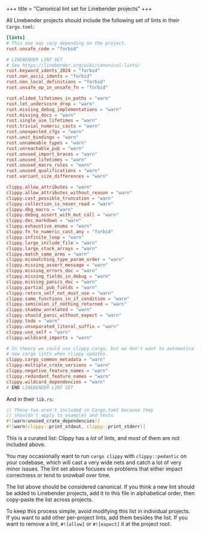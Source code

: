 +++
title = "Canonical lint set for Linebender projects"
+++

All Linebender projects should include the following set of lints in their `Cargo.toml`:

```toml
[lints]
# This one may vary depending on the project.
rust.unsafe_code = "forbid"

# LINEBENDER LINT SET
# See https://linebender.org/wiki/canonical-lints/
rust.keyword_idents_2024 = "forbid"
rust.non_ascii_idents = "forbid"
rust.non_local_definitions = "forbid"
rust.unsafe_op_in_unsafe_fn = "forbid"

rust.elided_lifetimes_in_paths = "warn"
rust.let_underscore_drop = "warn"
rust.missing_debug_implementations = "warn"
rust.missing_docs = "warn"
rust.single_use_lifetimes = "warn"
rust.trivial_numeric_casts = "warn"
rust.unexpected_cfgs = "warn"
rust.unit_bindings = "warn"
rust.unnameable_types = "warn"
rust.unreachable_pub = "warn"
rust.unused_import_braces = "warn"
rust.unused_lifetimes = "warn"
rust.unused_macro_rules = "warn"
rust.unused_qualifications = "warn"
rust.variant_size_differences = "warn"

clippy.allow_attributes = "warn"
clippy.allow_attributes_without_reason = "warn"
clippy.cast_possible_truncation = "warn"
clippy.collection_is_never_read = "warn"
clippy.dbg_macro = "warn"
clippy.debug_assert_with_mut_call = "warn"
clippy.doc_markdown = "warn"
clippy.exhaustive_enums = "warn"
clippy.fn_to_numeric_cast_any = "forbid"
clippy.infinite_loop = "warn"
clippy.large_include_file = "warn"
clippy.large_stack_arrays = "warn"
clippy.match_same_arms = "warn"
clippy.mismatching_type_param_order = "warn"
clippy.missing_assert_message = "warn"
clippy.missing_errors_doc = "warn"
clippy.missing_fields_in_debug = "warn"
clippy.missing_panics_doc = "warn"
clippy.partial_pub_fields = "warn"
clippy.return_self_not_must_use = "warn"
clippy.same_functions_in_if_condition = "warn"
clippy.semicolon_if_nothing_returned = "warn"
clippy.shadow_unrelated = "warn"
clippy.should_panic_without_expect = "warn"
clippy.todo = "warn"
clippy.unseparated_literal_suffix = "warn"
clippy.use_self = "warn"
clippy.wildcard_imports = "warn"

# In theory we could use clippy.cargo, but we don't want to automatically add
# new cargo lints when clippy updates.
clippy.cargo_common_metadata = "warn"
clippy.multiple_crate_versions = "warn"
clippy.negative_feature_names = "warn"
clippy.redundant_feature_names = "warn"
clippy.wildcard_dependencies = "warn"
# END LINEBENDER LINT SET
```

And in their `lib.rs`:

```rust
// These two aren't included in Cargo.toml because they
// shouldn't apply to examples and tests
#![warn(unused_crate_dependencies)]
#![warn(clippy::print_stdout, clippy::print_stderr)]
```

This is a curated list: Clippy has a *lot* of lints, and most of them are not included above.

You may occasionally want to run `cargo clippy` with `clippy::pedantic` on your codebase, which will cast a very wide nets and catch a lot of very minor issues.
The lint set above focuses on problems that either impact correctness or tend to snowball over time.

The list above should be considered canonical.
If you think a new lint should be added to Linebender projects, add it to this file in alphabetical order, then copy-paste the list across projects.

To keep this process simple, avoid modifying this list in individual projects.
If you want to add other per-project lints, add them besides the list.
If you want to remove a lint, `#![allow]` or `#![expect]` it at the project root.
